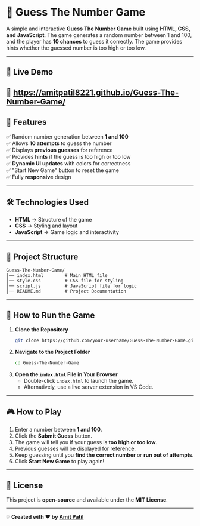 # 🎯 Guess The Number Game

A simple and interactive **Guess The Number Game** built using **HTML, CSS, and JavaScript**. The game generates a random number between 1 and 100, and the player has **10 chances** to guess it correctly. The game provides hints whether the guessed number is too high or too low.

---

## 🚀 Live Demo
🔗 https://amitpatil8221.github.io/Guess-The-Number-Game/
---

## 📌 Features
✅ Random number generation between **1 and 100**  
✅ Allows **10 attempts** to guess the number  
✅ Displays **previous guesses** for reference  
✅ Provides **hints** if the guess is too high or too low  
✅ **Dynamic UI updates** with colors for correctness  
✅ "Start New Game" button to reset the game  
✅ Fully **responsive** design  

---

## 🛠️ Technologies Used
- **HTML** → Structure of the game
- **CSS** → Styling and layout
- **JavaScript** → Game logic and interactivity

---

## 📂 Project Structure
```
Guess-The-Number-Game/
│── index.html        # Main HTML file
│── style.css         # CSS file for styling
│── script.js         # JavaScript file for logic
│── README.md         # Project Documentation
```

---

## 🔧 How to Run the Game
1. **Clone the Repository**
   ```sh
   git clone https://github.com/your-username/Guess-The-Number-Game.git
   ```
2. **Navigate to the Project Folder**
   ```sh
   cd Guess-The-Number-Game
   ```
3. **Open the `index.html` File in Your Browser**
   - Double-click `index.html` to launch the game.
   - Alternatively, use a live server extension in VS Code.

---

## 🎮 How to Play
1. Enter a number between **1 and 100**.
2. Click the **Submit Guess** button.
3. The game will tell you if your guess is **too high or too low**.
4. Previous guesses will be displayed for reference.
5. Keep guessing until you **find the correct number** or **run out of attempts**.
6. Click **Start New Game** to play again!

---

## 📝 License
This project is **open-source** and available under the **MIT License**.

---

💡 **Created with ❤️ by [Amit Patil](https://github.com/AmitPatil8221)**

